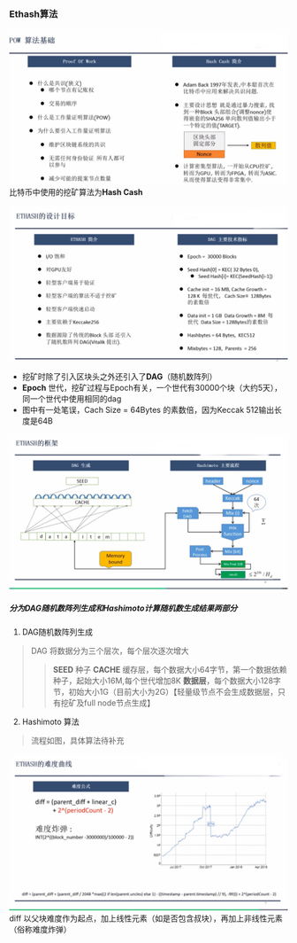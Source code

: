 ### Ethash算法

![powbasic](./images/powbasics.jpg)
比特币中使用的挖矿算法为**Hash Cash**

![ethashgoal](./images/ethashgoal.jpg)
* 挖矿时除了引入区块头之外还引入了**DAG**（随机数阵列）
* **Epoch** 世代，挖矿过程与Epoch有关，一个世代有30000个块（大约5天），同一个世代中使用相同的dag
* 图中有一处笔误，Cach Size = 64Bytes 的素数倍，因为Keccak 512输出长度是64B


![ethashstructure](./images/ethashstructure.jpg)
##### 分为DAG随机数阵列生成和Hashimoto计算随机数生成结果两部分
1. DAG随机数阵列生成
> DAG 将数据分为三个层次，每个层次逐次增大
>> **SEED** 种子
>> **CACHE** 缓存层，每个数据大小64字节，第一个数据依赖种子，起始大小16M,每个世代增加8K
>> **数据层**，每个数据大小128字节，初始大小1G（目前大小为2G）【轻量级节点不会生成数据层，只有挖矿及full node节点生成】
2. Hashimoto 算法
> 流程如图，具体算法待补充

![difficulty](./images/difficulty.jpg)
diff 以父块难度作为起点，加上线性元素（如是否包含叔块），再加上非线性元素（俗称难度炸弹）
